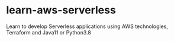 # learn-aws-serverless
Learn to develop Serverless applications using AWS technologies, Terraform and Java11 or Python3.8
